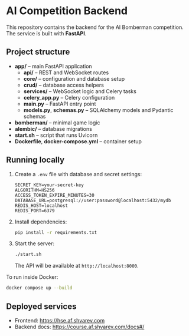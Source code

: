 # AI Competition Backend

This repository contains the backend for the AI Bomberman competition. The
service is built with **FastAPI**.

## Project structure

- **app/** – main FastAPI application
  - **api/** – REST and WebSocket routes
  - **core/** – configuration and database setup
  - **crud/** – database access helpers
  - **services/** – WebSocket logic and Celery tasks
  - **celery_app.py** – Celery configuration
  - **main.py** – FastAPI entry point
  - **models.py**, **schemas.py** – SQLAlchemy models and Pydantic schemas
- **bomberman/** – minimal game logic
- **alembic/** – database migrations
- **start.sh** – script that runs Uvicorn
- **Dockerfile**, **docker-compose.yml** – container setup

## Running locally

1. Create a `.env` file with database and secret settings:
   ```
   SECRET_KEY=your-secret-key
   ALGORITHM=HS256
   ACCESS_TOKEN_EXPIRE_MINUTES=30
   DATABASE_URL=postgresql://user:password@localhost:5432/mydb
   REDIS_HOST=localhost
   REDIS_PORT=6379
   ```
2. Install dependencies:
   ```bash
   pip install -r requirements.txt
   ```
3. Start the server:
   ```bash
   ./start.sh
   ```
   The API will be available at `http://localhost:8000`.

To run inside Docker:
```bash
docker compose up --build
```

## Deployed services

- Frontend: <https://hse.af.shvarev.com>
- Backend docs: <https://course.af.shvarev.com/docs#/>